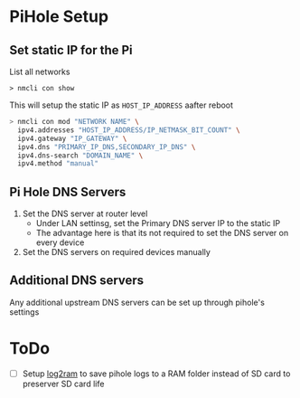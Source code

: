# PiHole Setup

## Set static IP for the Pi

List all networks

```
> nmcli con show
```

This will setup the static IP as `HOST_IP_ADDRESS` aafter reboot

```bash
> nmcli con mod "NETWORK NAME" \
  ipv4.addresses "HOST_IP_ADDRESS/IP_NETMASK_BIT_COUNT" \
  ipv4.gateway "IP_GATEWAY" \
  ipv4.dns "PRIMARY_IP_DNS,SECONDARY_IP_DNS" \
  ipv4.dns-search "DOMAIN_NAME" \
  ipv4.method "manual"
```

## Pi Hole DNS Servers

1. Set the DNS server at router level
    - Under LAN settinsg, set the Primary DNS server IP to the static IP
    - The advantage here is that its not required to set the DNS server on every device
2. Set the DNS servers on required devices manually

## Additional DNS servers

Any additional upstream DNS servers can be set up through pihole's settings

# ToDo

-   [ ] Setup [log2ram](https://github.com/azlux/log2ram) to save pihole logs to a RAM folder instead of SD card to preserver SD card life
